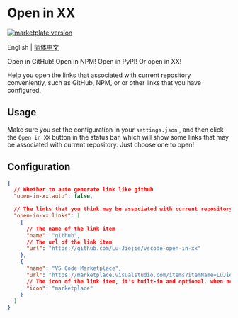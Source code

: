 # Open in XX

[![marketplate version][marketplace-version-badge]][marketplace-version-href]

English | [简体中文](./README.zh-CN.md)

Open in GitHub! Open in NPM! Open in PyPI! Or open in XX!

Help you open the links that associated with current repository conveniently, such as GitHub, NPM, or or other links that you have configured.

## Usage

Make sure you set the configuration in your `settings.json` , and then click the `Open in XX` button in the status bar, which will show some links that may be associated with current repository. Just choose one to open!

## Configuration

```json
{
  // Whether to auto generate link like github
  "open-in-xx.auto": false,

  // The links that you think may be associated with current repository
  "open-in-xx.links": [
    {
      // The name of the link item
      "name": "github",
      // The url of the link item
      "url": "https://github.com/Lu-Jiejie/vscode-open-in-xx"
    },
    {
      "name": "VS Code Marketplace",
      "url": "https://marketplace.visualstudio.com/items?itemName=LuJiejie.open-in-xx",
      // The icon of the link item, it's built-in and optional. when not set, it depends on the name
      "icon": "marketplace"
    }
  ]
}
```

<!-- Badge -->
[marketplace-version-badge]: https://img.shields.io/visual-studio-marketplace/v/LuJiejie.open-in-xx?color=ddd&labelColor=444&logo=visualstudiocode&label=VS%20Code%20Marketplace
[marketplace-version-href]: https://marketplace.visualstudio.com/items?itemName=LuJiejie.open-in-xx
